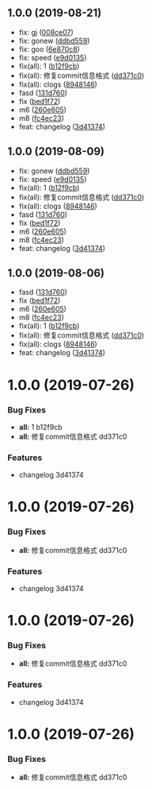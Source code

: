 ## 1.0.0 (2019-08-21)

* fix: gj ([008ce07](https://github.com/archerone/webpack4mpat/commit/008ce07))
* fix: gonew ([ddbd559](https://github.com/archerone/webpack4mpat/commit/ddbd559))
* fix: goo ([6e870c8](https://github.com/archerone/webpack4mpat/commit/6e870c8))
* fix: speed ([e9d0135](https://github.com/archerone/webpack4mpat/commit/e9d0135))
* fix(all): 1 ([b12f9cb](https://github.com/archerone/webpack4mpat/commit/b12f9cb))
* fix(all): 修复commit信息格式 ([dd371c0](https://github.com/archerone/webpack4mpat/commit/dd371c0))
* fix(all): clogs ([8948146](https://github.com/archerone/webpack4mpat/commit/8948146))
* fasd ([131d760](https://github.com/archerone/webpack4mpat/commit/131d760))
* fix ([bed1f72](https://github.com/archerone/webpack4mpat/commit/bed1f72))
* m6 ([260e605](https://github.com/archerone/webpack4mpat/commit/260e605))
* m8 ([fc4ec23](https://github.com/archerone/webpack4mpat/commit/fc4ec23))
* feat: changelog ([3d41374](https://github.com/archerone/webpack4mpat/commit/3d41374))



## 1.0.0 (2019-08-09)

* fix: gonew ([ddbd559](https://github.com/archerone/webpack4mpat/commit/ddbd559))
* fix: speed ([e9d0135](https://github.com/archerone/webpack4mpat/commit/e9d0135))
* fix(all): 1 ([b12f9cb](https://github.com/archerone/webpack4mpat/commit/b12f9cb))
* fix(all): 修复commit信息格式 ([dd371c0](https://github.com/archerone/webpack4mpat/commit/dd371c0))
* fix(all): clogs ([8948146](https://github.com/archerone/webpack4mpat/commit/8948146))
* fasd ([131d760](https://github.com/archerone/webpack4mpat/commit/131d760))
* fix ([bed1f72](https://github.com/archerone/webpack4mpat/commit/bed1f72))
* m6 ([260e605](https://github.com/archerone/webpack4mpat/commit/260e605))
* m8 ([fc4ec23](https://github.com/archerone/webpack4mpat/commit/fc4ec23))
* feat: changelog ([3d41374](https://github.com/archerone/webpack4mpat/commit/3d41374))



## 1.0.0 (2019-08-06)

* fasd ([131d760](https://github.com/archerone/webpack4mpat/commit/131d760))
* fix ([bed1f72](https://github.com/archerone/webpack4mpat/commit/bed1f72))
* m6 ([260e605](https://github.com/archerone/webpack4mpat/commit/260e605))
* m8 ([fc4ec23](https://github.com/archerone/webpack4mpat/commit/fc4ec23))
* fix(all): 1 ([b12f9cb](https://github.com/archerone/webpack4mpat/commit/b12f9cb))
* fix(all): 修复commit信息格式 ([dd371c0](https://github.com/archerone/webpack4mpat/commit/dd371c0))
* fix(all): clogs ([8948146](https://github.com/archerone/webpack4mpat/commit/8948146))
* feat: changelog ([3d41374](https://github.com/archerone/webpack4mpat/commit/3d41374))



# 1.0.0 (2019-07-26)


### Bug Fixes

* **all:** 1 b12f9cb
* **all:** 修复commit信息格式 dd371c0


### Features

* changelog 3d41374



# 1.0.0 (2019-07-26)


### Bug Fixes

* **all:** 修复commit信息格式 dd371c0


### Features

* changelog 3d41374



# 1.0.0 (2019-07-26)


### Bug Fixes

* **all:** 修复commit信息格式 dd371c0


### Features

* changelog 3d41374



# 1.0.0 (2019-07-26)


### Bug Fixes

* **all:** 修复commit信息格式 dd371c0



